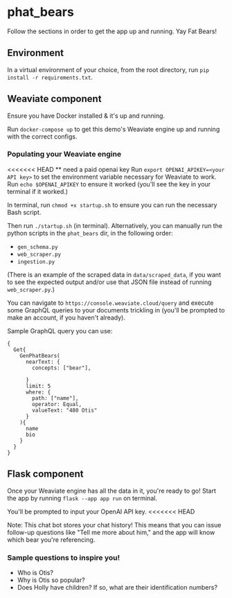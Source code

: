 # phat_bears

Follow the sections in order to get the app up and running. Yay Fat Bears! 

## Environment
In a virtual environment of your choice, from the root directory, run `pip install -r requirements.txt`.

## Weaviate component
Ensure you have Docker installed & it's up and running. 

Run `docker-compose up` to get this demo's Weaviate engine up and running with the correct configs.

### Populating your Weaviate engine
<<<<<<< HEAD
** need a paid openai key
Run `export OPENAI_APIKEY=<your API key>` to set the environment variable necessary for Weaviate to work.
Run `echo $OPENAI_APIKEY` to ensure it worked (you'll see the key in your terminal if it worked.)

In terminal, run `chmod +x startup.sh` to ensure you can run the necessary Bash script.

Then run `./startup.sh` (in terminal). Alternatively, you can manually run the python scripts in the `phat_bears` dir,
in the 
following order:
- `gen_schema.py`
- `web_scraper.py`
- `ingestion.py`
  
(There is an example of the scraped data in `data/scraped_data`, if you want to see the expected output and/or use 
  that JSON file instead of running `web_scraper.py`.)

You can navigate to `https://console.weaviate.cloud/query` and execute some GraphQL queries to your documents 
trickling in (you'll be prompted to make an account, if you haven't already).

Sample GraphQL query you can use:

```
{
  Get{
    GenPhatBears(
      nearText: {
        concepts: ["bear"],
      	
      }
      limit: 5
      where: {
        path: ["name"],
        operator: Equal,
        valueText: "480 Otis"
      }
    ){
      name
      bio
    }
  }
}
```

## Flask component
Once your Weaviate engine has all the data in it, you're ready to go! Start the app by running `flask --app app run` 
on terminal.

You'll be prompted to input your OpenAI API key. 
<<<<<<< HEAD

Note: This chat bot stores your chat history! This means that you can issue follow-up questions like "Tell me more 
about him," and the app will know which bear you're referencing.

### Sample questions to inspire you!
- Who is Otis?
- Why is Otis so popular?
- Does Holly have children? If so, what are their identification numbers?

